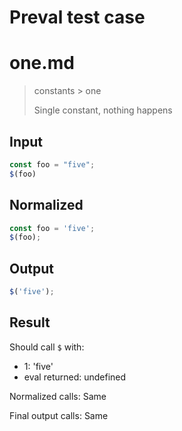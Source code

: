 # Preval test case

# one.md

> constants > one
>
> Single constant, nothing happens

## Input

`````js filename=intro
const foo = "five";
$(foo)
`````

## Normalized

`````js filename=intro
const foo = 'five';
$(foo);
`````

## Output

`````js filename=intro
$('five');
`````

## Result

Should call `$` with:
 - 1: 'five'
 - eval returned: undefined

Normalized calls: Same

Final output calls: Same
